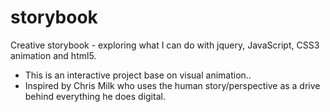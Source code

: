# storybook
Creative storybook - exploring what I can do with jquery, JavaScript, CSS3 animation and html5.


- This is an interactive project base on visual animation..
- Inspired by Chris Milk who uses the human story/perspective as a drive behind everything he does digital.

